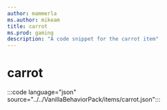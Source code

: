 ```yaml
---
author: mammerla
ms.author: mikeam
title: carrot
ms.prod: gaming
description: "A code snippet for the carrot item"
---
```


# carrot

:::code language="json" source="../../VanillaBehaviorPack/items/carrot.json":::
